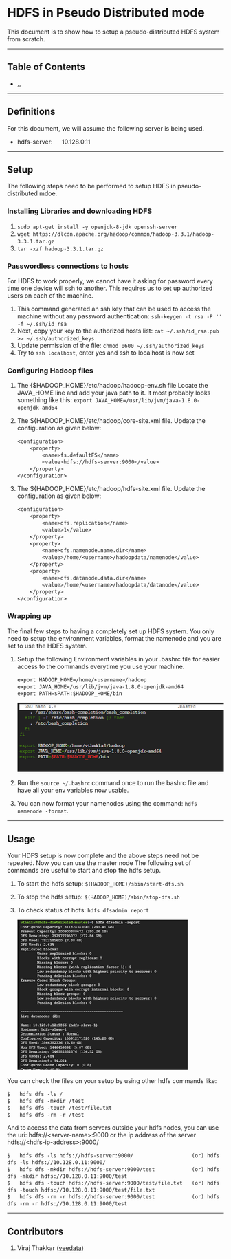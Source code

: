 # HDFS in Pseudo Distributed mode

This document is to show how to setup a pseudo-distributed HDFS system from scratch. 

---

## Table of Contents

+ [..](./../)

----

## Definitions
For this document, we will assume the following server is being used.
+	hdfs-server: &emsp; 10.128.0.11

---

## Setup
The following steps need to be performed to setup HDFS in pseudo-distributed mdoe.

### Installing Libraries and downloading HDFS
1.	`sudo apt-get install -y openjdk-8-jdk openssh-server`
2.	`wget https://dlcdn.apache.org/hadoop/common/hadoop-3.3.1/hadoop-3.3.1.tar.gz`
3.	`tar -xzf hadoop-3.3.1.tar.gz`


### Passwordless connections to hosts
For HDFS to work properly, we cannot have it asking for password every time one device will ssh to another. This requires us to set up authorized users on each of the machine.
1.	This command generated an ssh key that can be used to access the machine without any password authentication: `ssh-keygen -t rsa -P '' -f ~/.ssh/id_rsa`
2.	Next, copy your key to the authorized hosts list: `cat ~/.ssh/id_rsa.pub >> ~/.ssh/authorized_keys`
3.	Update permission of the file: `chmod 0600 ~/.ssh/authorized_keys`
4.  Try to `ssh localhost`, enter yes and ssh to localhost is now set 

### Configuring Hadoop files
1.	The {$HADOOP_HOME}/etc/hadoop/hadoop-env.sh file
Locate the JAVA_HOME line and add your java path to it. It most probably looks something like this: `export JAVA_HOME=/usr/lib/jvm/java-1.8.0-openjdk-amd64`

2.	The ${HADOOP_HOME}/etc/hadoop/core-site.xml file. Update the configuration as given below:
    ```
    <configuration>
        <property>
            <name>fs.defaultFS</name>
            <value>hdfs://hdfs-server:9000</value>
        </property>
    </configuration>
    ```
3. The ${HADOOP_HOME}/etc/hadoop/hdfs-site.xml file. Update the configuration as given below:
    ```
    <configuration>
        <property>
            <name>dfs.replication</name>
            <value>1</value>
        </property>
        <property>
            <name>dfs.namenode.name.dir</name>
            <value>/home/<username>/hadoopdata/namenode</value>
        </property>
        <property>
            <name>dfs.datanode.data.dir</name>
            <value>/home/<username>/hadoopdata/datanode</value>
        </property>
    </configuration>
    ```

### Wrapping up
The final few steps to having a completely set up HDFS system. You only need to setup the environment variables, format the namenode and you are set to use the HDFS system.
1.	Setup the following Environment variables in your .bashrc file for easier access to the commands everytime you use your machine.
    ```
    export HADOOP_HOME=/home/<username>/hadoop
    export JAVA_HOME=/usr/lib/jvm/java-1.8.0-openjdk-amd64
    export PATH=$PATH:$HADOOP_HOME/bin
    ```

    ![bashrc](./media/hdfs-bashrc.png)

2. Run the `source ~/.bashrc` command once to run the bashrc file and have all your env variables now usable.
3.	You can now format your namenodes using the command: `hdfs namenode -format`.

---

## Usage

Your HDFS setup is now complete and the above steps need not be repeated. Now you can use the master node The following set of commands are useful to start and stop the hdfs setup.
1.	To start the hdfs setup: `$(HADOOP_HOME)/sbin/start-dfs.sh` 
2.	To stop the hdfs setup: `$(HADOOP_HOME)/sbin/stop-dfs.sh`
3.	To check status of hdfs: `hdfs dfsadmin report`

    ![HDFS status report](./media/hdfs-status.png) 

You can check the files on your setup by using other hdfs commands like:
```
$	hdfs dfs -ls /
$	hdfs dfs -mkdir /test
$	hdfs dfs -touch /test/file.txt
$	hdfs dfs -rm -r /test
```

And to access the data from servers outside your hdfs nodes, you can use the uri: hdfs://\<server-name>:9000 or the ip address of the server hdfs://\<hdfs-ip-address>:9000/
```
$	hdfs dfs -ls hdfs://hdfs-server:9000/                   (or) hdfs dfs -ls hdfs://10.128.0.11:9000/
$	hdfs dfs -mkdir hdfs://hdfs-server:9000/test            (or) hdfs dfs -mkdir hdfs://10.128.0.11:9000/test
$	hdfs dfs -touch hdfs://hdfs-server:9000/test/file.txt   (or) hdfs dfs -touch hdfs://10.128.0.11:9000/test/file.txt
$	hdfs dfs -rm -r hdfs://hdfs-server:9000/test            (or) hdfs dfs -rm -r hdfs://10.128.0.11:9000/test
```

---

## Contributors
1. Viraj Thakkar ([veedata](github.com/veedata))

